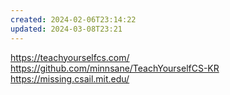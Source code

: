 ```yaml
---
created: 2024-02-06T23:14:22
updated: 2024-03-08T23:21
---
```

https://teachyourselfcs.com/
https://github.com/minnsane/TeachYourselfCS-KR
https://missing.csail.mit.edu/